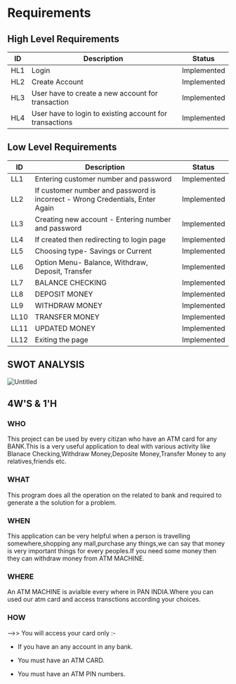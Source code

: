 # Requirements

## High Level Requirements
|ID	| Description| Status |
|---|------------|--------|
|HL1|	Login    | Implemented |
|HL2|	Create Account| Implemented |
|HL3|	User have to create a new account for transaction| Implemented |
|HL4|	User have to login to existing account for transactions| Implemented |

## Low Level Requirements
|ID |  Description| Status |
|---|-------------|--------|
|LL1|	Entering customer number and password | Implemented |
|LL2|	If customer number and password is incorrect - Wrong Credentials, Enter Again|Implemented |
|LL3|	Creating new account - Entering number and password |Implemented |
|LL4|	If created then redirecting to login page |Implemented |
|LL5|	Choosing type- Savings or Current |Implemented |
|LL6|	Option Menu- Balance, Withdraw, Deposit, Transfer |Implemented |
|LL7|	BALANCE CHECKING	| Implemented |
|LL8|	DEPOSIT MONEY	|Implemented|
|LL9|	WITHDRAW MONEY |Implemented |
|LL10|	TRANSFER MONEY | Implemented|
|LL11|	UPDATED MONEY	|Implemented|
|LL12|	Exiting the page |Implemented |

 ## SWOT ANALYSIS
 
 ![Untitled](https://user-images.githubusercontent.com/98829965/157433320-7551bab1-4e51-4c74-96db-8d9b7b12a3b8.png)
 
## 4W'S & 1'H
### WHO
This project can be used by every citizan who have an ATM card for any BANK.This is a very useful application to deal with various activity like Blanace Checking,Withdraw Money,Deposite Money,Transfer Money to any relatives,friends etc.

### WHAT
This program does all the operation on the related to bank and required to generate a the solution for a problem.

### WHEN
This application can be very helpful when a person is travelling somewhere,shopping any mall,purchase any things,we can say that money is very important things for every peoples.If you need some money then they can withdraw money from ATM MACHINE.

### WHERE
An ATM MACHINE is avialble every where in PAN INDIA.Where you can used our atm card and access transctions according your choices.

### HOW
-->> You will access your card only :-

* If you have an any account in any bank.
- You must have an ATM CARD.
+ You must have an ATM PIN numbers.
